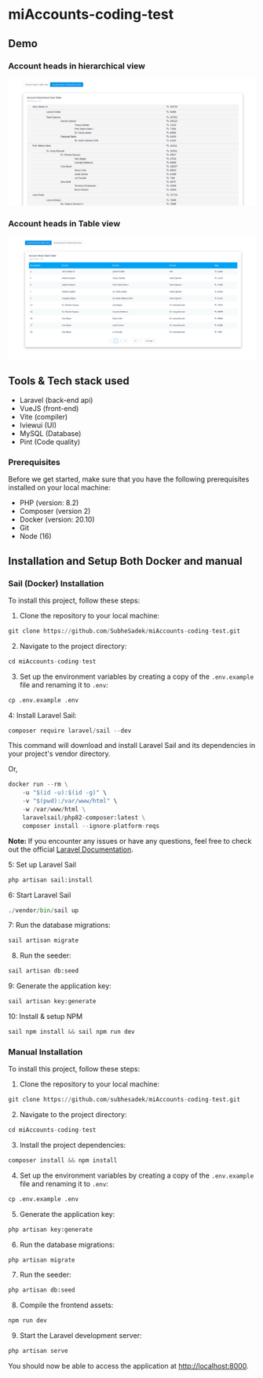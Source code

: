 # miAccounts-coding-test

## Demo


### Account heads in hierarchical view

![Alt Text](https://github.com/SubheSadek/repo_images/blob/main/miAccounts/hierarchical.png)


### Account heads in Table view

![Alt Text](https://github.com/SubheSadek/repo_images/blob/main/miAccounts/table_view.png)


## Tools & Tech stack used
- Laravel (back-end api)
- VueJS (front-end)
- Vite (compiler)
- Iviewui (UI)
- MySQL (Database)
- Pint (Code quality)

<h3> Prerequisites </h3>

Before we get started, make sure that you have the following prerequisites installed on your local machine:

<ul>
<li>PHP (version: 8.2)</li>
<li>Composer (version 2)</li>
<li>Docker (version: 20.10)</li>
<li>Git</li>
<li>Node (16)</li>
</ul>

## Installation and Setup Both Docker and manual



### Sail (Docker) Installation

To install this project, follow these steps:

1. Clone the repository to your local machine:

```python
git clone https://github.com/SubheSadek/miAccounts-coding-test.git
```

2. Navigate to the project directory:

```python
cd miAccounts-coding-test
```

3. Set up the environment variables by creating a copy of the `.env.example` file and renaming it to `.env`:

```python
cp .env.example .env
```

4: Install Laravel Sail:

```python
composer require laravel/sail --dev
```

This command will download and install Laravel Sail and its dependencies in your project's vendor directory.

Or,

```python
docker run --rm \
    -u "$(id -u):$(id -g)" \
    -v "$(pwd):/var/www/html" \
    -w /var/www/html \
    laravelsail/php82-composer:latest \
    composer install --ignore-platform-reqs

```

<b> Note: </b> If you encounter any issues or have any questions, feel free to check out the official [Laravel Documentation](https://laravel.com/docs/9.x/sail#installing-composer-dependencies-for-existing-projects).

5: Set up Laravel Sail

```python
php artisan sail:install
```

6: Start Laravel Sail

```python
./vendor/bin/sail up
```

7: Run the database migrations:

```python
sail artisan migrate
```

8. Run the seeder:

```python
sail artisan db:seed
```

9: Generate the application key:

```python
sail artisan key:generate
```

10: Install & setup NPM

```python
sail npm install && sail npm run dev
```

### Manual Installation

To install this project, follow these steps:

1. Clone the repository to your local machine:

```python
git clone https://github.com/subhesadek/miAccounts-coding-test.git
```

2. Navigate to the project directory:

```python
cd miAccounts-coding-test
```

3. Install the project dependencies:

```python
composer install && npm install
```

4. Set up the environment variables by creating a copy of the `.env.example` file and renaming it to `.env`:

```python
cp .env.example .env
```

5. Generate the application key:

```python
php artisan key:generate
```

6. Run the database migrations:

```python
php artisan migrate
```

7. Run the seeder:

```python
php artisan db:seed
```

8. Compile the frontend assets:

```python
npm run dev
```

9. Start the Laravel development server:

```python
php artisan serve
```

You should now be able to access the application at [http://localhost:8000](http://localhost:8000).

